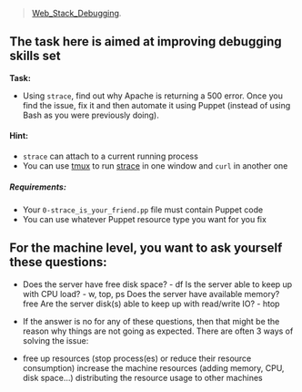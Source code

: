 


> [Web_Stack_Debugging](https://stackedit.io/).
##  The task here is aimed at improving debugging skills set
  
  **Task:**
- Using  `strace`, find out why Apache is returning a 500 error. Once you find the issue, fix it and then automate it using Puppet (instead of using Bash as you were previously doing).
#### Hint:

-   `strace`  can attach to a current running process
-   You can use  [tmux](https://intranet.alxswe.com/rltoken/6GpArtwhw7thSyNub9s3qA "tmux")  to run  [strace](https://intranet.alxswe.com/rltoken/ueMevAif95DjyW2sqVCMoA "strace")  in one window and  `curl`  in another one

##### Requirements:

-   Your  `0-strace_is_your_friend.pp`  file must contain Puppet code
-   You can use whatever Puppet resource type you want for you fix

## For the machine level, you want to ask yourself these questions:

-	Does the server have free disk space? - df
Is the server able to keep up with CPU load? - w, top, ps
Does the server have available memory? free
Are the server disk(s) able to keep up with read/write IO? - htop

-	If the answer is no for any of these questions, then that might be the reason why things are not going as expected. There are often 3 ways of solving the issue:

-	free up resources (stop process(es) or reduce their resource consumption)
increase the machine resources (adding memory, CPU, disk space…)
distributing the resource usage to other machines
